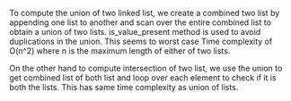 To compute the union of two linked list, we create a combined two list by appending one list to another and scan over the entire combined list to obtain a union of two lists. is_value_present method is used to avoid duplications in the union. This seems to worst case Time complexity of O(n^2) where n is the maximum length of either of two lists.

On the other hand to compute intersection of two list, we use the union to get combined list of both list and loop over each element to check if it is both the lists. This has same time complexity as union of lists.   